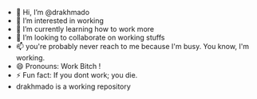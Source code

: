 - 👋 Hi, I’m @drakhmado
- 👀 I’m interested in working
- 🌱 I’m currently learning how to work more
- 💞️ I’m looking to collaborate on working stuffs
- 📫 you're probably never reach to me because I'm busy. You know, I'm working.
- 😄 Pronouns: Work Bitch ! 
- ⚡ Fun fact: If you dont work; you die.
- drakhmado is a working repository
